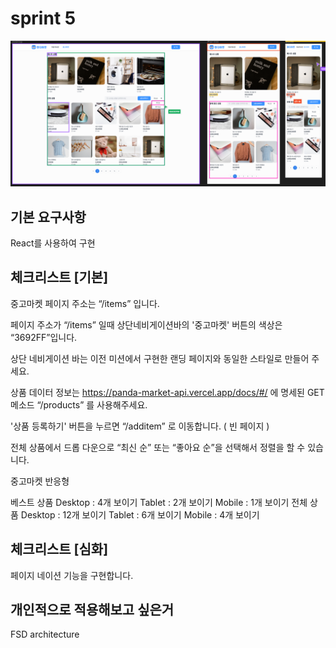 # sprint 5

![alt text](exampleImage/image.png)

## 기본 요구사항

React를 사용하여 구현

## 체크리스트 [기본]

중고마켓 페이지 주소는 “/items” 입니다.

페이지 주소가 “/items” 일때 상단네비게이션바의 '중고마켓' 버튼의 색상은 “3692FF”입니다.

상단 네비게이션 바는 이전 미션에서 구현한 랜딩 페이지와 동일한 스타일로 만들어 주세요.

상품 데이터 정보는 https://panda-market-api.vercel.app/docs/#/ 에 명세된 GET 메소드 “/products” 를 사용해주세요.

'상품 등록하기' 버튼을 누르면 “/additem” 로 이동합니다. ( 빈 페이지 )

전체 상품에서 드롭 다운으로 “최신 순” 또는 “좋아요 순”을 선택해서 정렬을 할 수 있습니다.

중고마켓 반응형

베스트 상품
Desktop : 4개 보이기
Tablet : 2개 보이기
Mobile : 1개 보이기
전체 상품
Desktop : 12개 보이기
Tablet : 6개 보이기
Mobile : 4개 보이기

## 체크리스트 [심화]

페이지 네이션 기능을 구현합니다.

## 개인적으로 적용해보고 싶은거

FSD architecture
